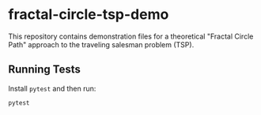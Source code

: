 # fractal-circle-tsp-demo

This repository contains demonstration files for a theoretical "Fractal Circle Path" approach to the traveling salesman problem (TSP).

## Running Tests

Install `pytest` and then run:

```
pytest
```
